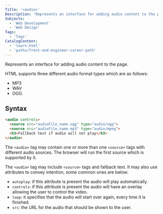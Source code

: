 ```yaml
---
Title: '<audio>'
Description: 'Represents an interface for adding audio content to the page.'
Subjects:
  - 'Web Development'
  - 'Web Design'
Tags:
  - 'Tags'
CatalogContent:
  - 'learn-html'
  - 'paths/front-end-engineer-career-path'
---
```


Represents an interface for adding audio content to the page.

HTML supports three different audio format types which are as follows:
- MP3
- WAV
- OGG.

## Syntax
```html
<audio controls>
  <source src="audioFile_name.ogg" type="audio/ogg">
  <source src="audioFile_name.mp3" type="audio/mpeg">
  <h3>Fallback text if audio will not play</h3>
</audio>
```

The `<audio>` tag may contain one or more than one `<source>` tags with different audio sources. The browser will run the first source which is supported by it.

The `<audio>` tag may include `<source>` tags and fallback text. It may also use attributes to convey intention, some common ones are below:

- `autoplay`: if this attribute is present the audio will play automatically.
- `controls`: if this attribute is present the audio will have an overlay allowing the user to control the video.
- `loop`: it specifies that the audio will start over again, every time it is finished.
- `src`: the URL for the audio that should be shown to the user.